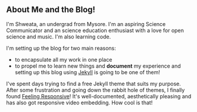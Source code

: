 ## About Me and the Blog!
I'm Shweata, an undergrad from Mysore. I'm an aspiring Science Communicator and an science education enthusiast with a love for open science and music. I'm also learning code.

I'm setting up the blog for two main reasons:
- to encapsulate all my work in one place
- to propel me to learn new things and **document** my experience and setting up this blog using [Jekyll](https://jekyllrb.com/) is going to be one of them!

I've spent days trying to find a free Jekyll theme that suits my purpose. After some frustration and going down the rabbit hole of themes, I finally found [Feeling Responsive](https://github.com/Phlow/feeling-responsive)! It's well-documented, aesthetically pleasing and has also got responsive video embedding. How cool is that!
